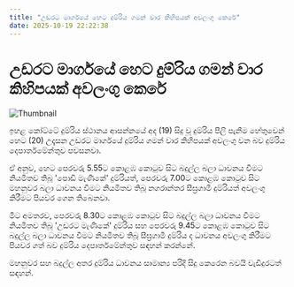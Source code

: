 ```yaml
---
title: "උඩරට මාර්ගයේ හෙට දුම්රිය ගමන් වාර කිහිපයක් අවලංගු කෙරේ"
date: 2025-10-19 22:22:38
---
```


# උඩරට මාර්ගයේ හෙට දුම්රිය ගමන් වාර කිහිපයක් අවලංගු කෙරේ

![Thumbnail](https://helakuru.sgp1.cdn.digitaloceanspaces.com/esana/images/lib/trainjaffna.jpg)

ඉහළ කෝට්ටේ දුම්රිය ස්ථානය ආසන්නයේ අද (19) සිදු වූ දුම්රිය පීලි පැනීම හේතුවෙන් හෙට (20) උදෑසන උඩරට මාර්ගයේ දුම්රිය ගමන් වාර කිහිපයක් අවලංගු වන බව දුම්රිය දෙපාර්තමේන්තුව පවසනවා.

ඒ අනුව, හෙට පෙරවරු 5.55ට කොළඹ කොටුව සිට බදුල්ල බලා ධාවනය වීමට නියමිතව තිබූ 'පොඩි මැණිකේ' දුම්රියත්, පෙරවරු 7.00ට කොළඹ කොටුව සිට මහනුවර බලා ධාවනය වීමට නියමිතව තිබූ නගරාන්තර සීඝ්‍රගාමී දුම්රියත් අවලංගු කිරීමට පියවර ගෙන තිබෙනවා.

මීට අමතරව, පෙරවරු 8.30ට කොළඹ කොටුව සිට බදුල්ල බලා ධාවනය වීමට නියමිතව තිබූ 'උඩරට මැණිකේ' දුම්රිය සහ පෙරවරු 9.45ට කොළඹ කොටුව සිට බදුල්ල බලා ධාවනය වීමට නියමිතව තිබූ සීඝ්‍රගාමී දුම්රිය ද ධාවනය අවලංගු කිරීමට පියවර ගත් බව දුම්රිය දෙපාර්තමේන්තුව සඳහන් කරන්නේ.

මහනුවර සහ බදුල්ල අතර දුම්රිය ධාවනය සාමාන්‍ය පරිදි සිදු කෙරෙන බවයි වැඩිදුරටත් සඳහන්.

